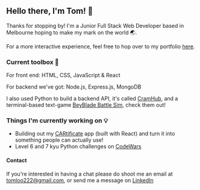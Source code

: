 ## Hello there, I'm Tom! 🤖

Thanks for stopping by! I'm a Junior Full Stack Web Developer based in Melbourne hoping to make my mark on the world 🌏.

For a more interactive experience, feel free to hop over to my portfolio [here](https://thomasloo.dev/).

### Current toolbox 🧰
For front end: HTML, CSS, JavaScript & React

For backend we've got: Node.js, Express.js, MongoDB

I also used Python to build a backend API, it's called [CramHub](https://github.com/NeggFriedRice/CramHub), and a terminal-based text-game [BeyBlade Battle Sim](https://github.com/NeggFriedRice/beyblade-battle-sim), check them out!

### Things I'm currently working on 💡
- Building out my [CARtificate](https://github.com/NeggFriedRice/cartificate-frontend) app (built with React) and turn it into something people can actually use!
- Level 6 and 7 kyu Python challenges on [CodeWars](https://www.codewars.com/trainer/python)

#### Contact
If you're interested in having a chat please do shoot me an email at tomloo222@gmail.com, or send me a message on [LinkedIn](https://www.linkedin.com/in/thomas-loo/)

